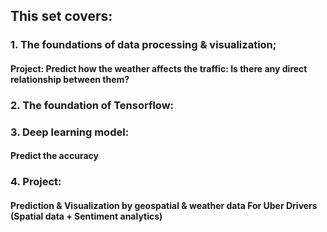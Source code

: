 ## This set covers:  
### 1. The foundations of data processing & visualization;  
####     Project: Predict how the weather affects the traffic: Is there any direct relationship between them?  
### 2. The foundation of Tensorflow:  
### 3. Deep learning model:  
####     Predict the accuracy  
### 4. Project:  
####     Prediction & Visualization by geospatial & weather data For Uber Drivers (Spatial data + Sentiment analytics)
